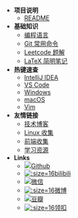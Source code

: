 - **项目说明**
  - [README](/README)
- **基础知识**
  - [编程语言](/basic/lans)
  - [Git 常用命令](/basic/git)
  - [Leetcode 题解](/basic/leetcode)
  - [LaTeX 简明笔记](/basic/latex)
- **热键速查**
  - [IntelliJ IDEA](/keys/keys-idea.md)
  - [VS Code](/keys/keys-vscode.md)
  - [Windows](/keys/keys-windows.md)
  - [macOS](/keys/keys-mac.md)
  - [Vim](/keys/keys-vim.md)
- **友情链接**
  - [技术博客](/links/friends)
  - [Linux 收集](/links/linux)
  - [前端收集](/links/frontend)
  - [学习资源](/links/learning)
- **Links**
  - [![](https://notes.abelsu7.top/_media/github.svg)Github](https://github.com/abelsu7)
  - [![](https://notes.abelsu7.top/_media/bilibili.ico ':size=16')bilibili](https://space.bilibili.com/59456951/#/)
  - [![](https://notes.abelsu7.top/_media/wechat.svg)微信](https://abelsu7.top/2018/09/21/how-to-learn-coding/#4-4-微信公众号)
  - [![](https://notes.abelsu7.top/_media/weibo.ico ':size=16')微博](https://weibo.com/abelsu7)
  - [![](https://notes.abelsu7.top/_media/douban.svg)豆瓣](https://www.douban.com/people/abelsu7/)
  - [![](https://notes.abelsu7.top/_media/leetcode.png ':size=16')领扣](https://leetcode-cn.com/13204159288/)